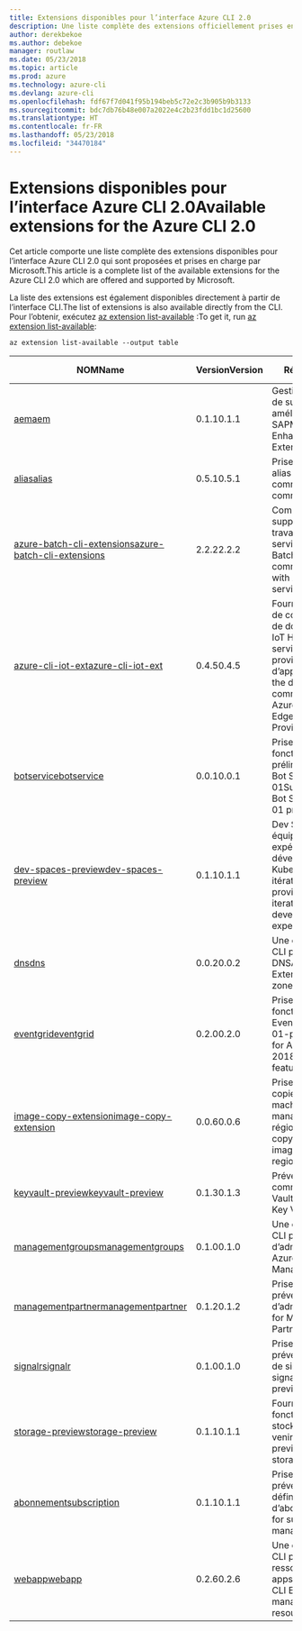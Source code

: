 ```yaml
---
title: Extensions disponibles pour l’interface Azure CLI 2.0
description: Une liste complète des extensions officiellement prises en charge pour l’interface Azure CLI 2.0
author: derekbekoe
ms.author: debekoe
manager: routlaw
ms.date: 05/23/2018
ms.topic: article
ms.prod: azure
ms.technology: azure-cli
ms.devlang: azure-cli
ms.openlocfilehash: fdf67f7d041f95b194beb5c72e2c3b905b9b3133
ms.sourcegitcommit: bdc7db76b48e007a2022e4c2b23fdd1bc1d25600
ms.translationtype: HT
ms.contentlocale: fr-FR
ms.lasthandoff: 05/23/2018
ms.locfileid: "34470184"
---
```

# <a name="available-extensions-for-the-azure-cli-20"></a><span data-ttu-id="04f21-103">Extensions disponibles pour l’interface Azure CLI 2.0</span><span class="sxs-lookup"><span data-stu-id="04f21-103">Available extensions for the Azure CLI 2.0</span></span>

<span data-ttu-id="04f21-104">Cet article comporte une liste complète des extensions disponibles pour l’interface Azure CLI 2.0 qui sont proposées et prises en charge par Microsoft.</span><span class="sxs-lookup"><span data-stu-id="04f21-104">This article is a complete list of the available extensions for the Azure CLI 2.0 which are offered and supported by Microsoft.</span></span>

<span data-ttu-id="04f21-105">La liste des extensions est également disponibles directement à partir de l’interface CLI.</span><span class="sxs-lookup"><span data-stu-id="04f21-105">The list of extensions is also available directly from the CLI.</span></span> <span data-ttu-id="04f21-106">Pour l’obtenir, exécutez [az extension list-available](/cli/azure/extension?view=azure-cli-latest#az-extension-list-available) :</span><span class="sxs-lookup"><span data-stu-id="04f21-106">To get it, run [az extension list-available](/cli/azure/extension?view=azure-cli-latest#az-extension-list-available):</span></span>

```azurecli
az extension list-available --output table
```

| <span data-ttu-id="04f21-107">NOM</span><span class="sxs-lookup"><span data-stu-id="04f21-107">Name</span></span> | <span data-ttu-id="04f21-108">Version</span><span class="sxs-lookup"><span data-stu-id="04f21-108">Version</span></span> | <span data-ttu-id="04f21-109">Résumé</span><span class="sxs-lookup"><span data-stu-id="04f21-109">Summary</span></span> | <span data-ttu-id="04f21-110">VERSION PRÉLIMINAIRE</span><span class="sxs-lookup"><span data-stu-id="04f21-110">Preview</span></span> |
|------|---------|---------|---------|
| [<span data-ttu-id="04f21-111">aem</span><span class="sxs-lookup"><span data-stu-id="04f21-111">aem</span></span>](https://github.com/Azure/azure-cli-extensions) | <span data-ttu-id="04f21-112">0.1.1</span><span class="sxs-lookup"><span data-stu-id="04f21-112">0.1.1</span></span> | <span data-ttu-id="04f21-113">Gestion des extensions de surveillance Azure améliorée pour SAP</span><span class="sxs-lookup"><span data-stu-id="04f21-113">Manage Azure Enhanced Monitoring Extensions for SAP</span></span> |  |
| [<span data-ttu-id="04f21-114">alias</span><span class="sxs-lookup"><span data-stu-id="04f21-114">alias</span></span>](https://github.com/Azure/azure-cli-extensions) | <span data-ttu-id="04f21-115">0.5.1</span><span class="sxs-lookup"><span data-stu-id="04f21-115">0.5.1</span></span> | <span data-ttu-id="04f21-116">Prise en charge des alias de commande</span><span class="sxs-lookup"><span data-stu-id="04f21-116">Support for command aliases</span></span> | <span data-ttu-id="04f21-117">OUI</span><span class="sxs-lookup"><span data-stu-id="04f21-117">Yes</span></span> |
| [<span data-ttu-id="04f21-118">azure-batch-cli-extensions</span><span class="sxs-lookup"><span data-stu-id="04f21-118">azure-batch-cli-extensions</span></span>](https://github.com/Azure/azure-batch-cli-extensions) | <span data-ttu-id="04f21-119">2.2.2</span><span class="sxs-lookup"><span data-stu-id="04f21-119">2.2.2</span></span> | <span data-ttu-id="04f21-120">Commandes supplémentaires pour travailler avec le service Azure Batch</span><span class="sxs-lookup"><span data-stu-id="04f21-120">Additional commands for working with Azure Batch service</span></span> |  |
| [<span data-ttu-id="04f21-121">azure-cli-iot-ext</span><span class="sxs-lookup"><span data-stu-id="04f21-121">azure-cli-iot-ext</span></span>](https://github.com/azure/azure-iot-cli-extension) | <span data-ttu-id="04f21-122">0.4.5</span><span class="sxs-lookup"><span data-stu-id="04f21-122">0.4.5</span></span> | <span data-ttu-id="04f21-123">Fourniture de la couche de commandes du plan de données pour Azure IoT Hub, IoT Edge et le service de provisionnement d’appareils IoT</span><span class="sxs-lookup"><span data-stu-id="04f21-123">Provides the data plane command layer for Azure IoT Hub, IoT Edge and IoT Device Provisioning Service</span></span> |  |
| [<span data-ttu-id="04f21-124">botservice</span><span class="sxs-lookup"><span data-stu-id="04f21-124">botservice</span></span>](https://github.com/Azure/azure-cli-extensions) | <span data-ttu-id="04f21-125">0.0.1</span><span class="sxs-lookup"><span data-stu-id="04f21-125">0.0.1</span></span> | <span data-ttu-id="04f21-126">Prise en charge des fonctionnalités préliminaires de Azure Bot Service 2017-12-01</span><span class="sxs-lookup"><span data-stu-id="04f21-126">Support for Azure Bot Service 2017-12-01 preview features</span></span> | <span data-ttu-id="04f21-127">OUI</span><span class="sxs-lookup"><span data-stu-id="04f21-127">Yes</span></span> |
| [<span data-ttu-id="04f21-128">dev-spaces-preview</span><span class="sxs-lookup"><span data-stu-id="04f21-128">dev-spaces-preview</span></span>](https://github.com/Azure/azure-cli-extensions) | <span data-ttu-id="04f21-129">0.1.1</span><span class="sxs-lookup"><span data-stu-id="04f21-129">0.1.1</span></span> | <span data-ttu-id="04f21-130">Dev Spaces offre aux équipes une expérience de développement Kubernetes rapide et itérative.</span><span class="sxs-lookup"><span data-stu-id="04f21-130">Dev Spaces provides a rapid, iterative Kubernetes development experience for teams.</span></span> | <span data-ttu-id="04f21-131">OUI</span><span class="sxs-lookup"><span data-stu-id="04f21-131">Yes</span></span> |
| [<span data-ttu-id="04f21-132">dns</span><span class="sxs-lookup"><span data-stu-id="04f21-132">dns</span></span>](https://github.com/Azure/azure-cli-extensions) | <span data-ttu-id="04f21-133">0.0.2</span><span class="sxs-lookup"><span data-stu-id="04f21-133">0.0.2</span></span> | <span data-ttu-id="04f21-134">Une extension Azure CLI pour les zones DNS</span><span class="sxs-lookup"><span data-stu-id="04f21-134">An Azure CLI Extension for DNS zones</span></span> |  |
| [<span data-ttu-id="04f21-135">eventgrid</span><span class="sxs-lookup"><span data-stu-id="04f21-135">eventgrid</span></span>](https://github.com/Azure/azure-cli-extensions) | <span data-ttu-id="04f21-136">0.2.0</span><span class="sxs-lookup"><span data-stu-id="04f21-136">0.2.0</span></span> | <span data-ttu-id="04f21-137">Prise en charge des fonctionnalités d’Azure EventGrid 2018-05-01-préversion</span><span class="sxs-lookup"><span data-stu-id="04f21-137">Support for Azure EventGrid 2018-05-01-preview features</span></span> | <span data-ttu-id="04f21-138">OUI</span><span class="sxs-lookup"><span data-stu-id="04f21-138">Yes</span></span> |
| [<span data-ttu-id="04f21-139">image-copy-extension</span><span class="sxs-lookup"><span data-stu-id="04f21-139">image-copy-extension</span></span>](https://github.com/Azure/azure-cli-extensions) | <span data-ttu-id="04f21-140">0.0.6</span><span class="sxs-lookup"><span data-stu-id="04f21-140">0.0.6</span></span> | <span data-ttu-id="04f21-141">Prise en charge de la copie d’images de machines virtuelles managées entre régions</span><span class="sxs-lookup"><span data-stu-id="04f21-141">Support for copying managed vm images between regions</span></span> |  |
| [<span data-ttu-id="04f21-142">keyvault-preview</span><span class="sxs-lookup"><span data-stu-id="04f21-142">keyvault-preview</span></span>](https://github.com/Azure/azure-keyvault-cli-extension) | <span data-ttu-id="04f21-143">0.1.3</span><span class="sxs-lookup"><span data-stu-id="04f21-143">0.1.3</span></span> | <span data-ttu-id="04f21-144">Préversion des commandes Azure Key Vault.</span><span class="sxs-lookup"><span data-stu-id="04f21-144">Preview Azure Key Vault commands.</span></span> | <span data-ttu-id="04f21-145">OUI</span><span class="sxs-lookup"><span data-stu-id="04f21-145">Yes</span></span> |
| [<span data-ttu-id="04f21-146">managementgroups</span><span class="sxs-lookup"><span data-stu-id="04f21-146">managementgroups</span></span>](https://github.com/Azure/azure-cli-extensions) | <span data-ttu-id="04f21-147">0.1.0</span><span class="sxs-lookup"><span data-stu-id="04f21-147">0.1.0</span></span> | <span data-ttu-id="04f21-148">Une extension Azure CLI pour les groupes d’administration</span><span class="sxs-lookup"><span data-stu-id="04f21-148">An Azure CLI Extension for Management Groups</span></span> |  |
| [<span data-ttu-id="04f21-149">managementpartner</span><span class="sxs-lookup"><span data-stu-id="04f21-149">managementpartner</span></span>](https://github.com/Azure/azure-cli-extensions) | <span data-ttu-id="04f21-150">0.1.2</span><span class="sxs-lookup"><span data-stu-id="04f21-150">0.1.2</span></span> | <span data-ttu-id="04f21-151">Prise en charge de la préversion des groupes d’administration</span><span class="sxs-lookup"><span data-stu-id="04f21-151">Support for Management Partner preview</span></span> |  |
| [<span data-ttu-id="04f21-152">signalr</span><span class="sxs-lookup"><span data-stu-id="04f21-152">signalr</span></span>](https://github.com/Azure/azure-cli-extensions) | <span data-ttu-id="04f21-153">0.1.0</span><span class="sxs-lookup"><span data-stu-id="04f21-153">0.1.0</span></span> | <span data-ttu-id="04f21-154">Prise en charge de la préversion de gestion de signalr.</span><span class="sxs-lookup"><span data-stu-id="04f21-154">Support for signalr management preview.</span></span> | <span data-ttu-id="04f21-155">OUI</span><span class="sxs-lookup"><span data-stu-id="04f21-155">Yes</span></span> |
| [<span data-ttu-id="04f21-156">storage-preview</span><span class="sxs-lookup"><span data-stu-id="04f21-156">storage-preview</span></span>](https://github.com/Azure/azure-cli-extensions) | <span data-ttu-id="04f21-157">0.1.1</span><span class="sxs-lookup"><span data-stu-id="04f21-157">0.1.1</span></span> | <span data-ttu-id="04f21-158">Fournit un aperçu des fonctionnalités de stockage à venir.</span><span class="sxs-lookup"><span data-stu-id="04f21-158">Provides a preview for upcoming storage features.</span></span> | <span data-ttu-id="04f21-159">OUI</span><span class="sxs-lookup"><span data-stu-id="04f21-159">Yes</span></span> |
| [<span data-ttu-id="04f21-160">abonnement</span><span class="sxs-lookup"><span data-stu-id="04f21-160">subscription</span></span>](https://github.com/Azure/azure-cli-extensions) | <span data-ttu-id="04f21-161">0.1.1</span><span class="sxs-lookup"><span data-stu-id="04f21-161">0.1.1</span></span> | <span data-ttu-id="04f21-162">Prise en charge de la préversion des définitions d’abonnement.</span><span class="sxs-lookup"><span data-stu-id="04f21-162">Support for subscription management preview.</span></span> |  |
| [<span data-ttu-id="04f21-163">webapp</span><span class="sxs-lookup"><span data-stu-id="04f21-163">webapp</span></span>](https://github.com/Azure/azure-cli-extensions) | <span data-ttu-id="04f21-164">0.2.6</span><span class="sxs-lookup"><span data-stu-id="04f21-164">0.2.6</span></span> | <span data-ttu-id="04f21-165">Une extension Azure CLI pour gérer les ressources appservice</span><span class="sxs-lookup"><span data-stu-id="04f21-165">An Azure CLI Extension to manage appservice resources</span></span> | <span data-ttu-id="04f21-166">OUI</span><span class="sxs-lookup"><span data-stu-id="04f21-166">Yes</span></span> |
